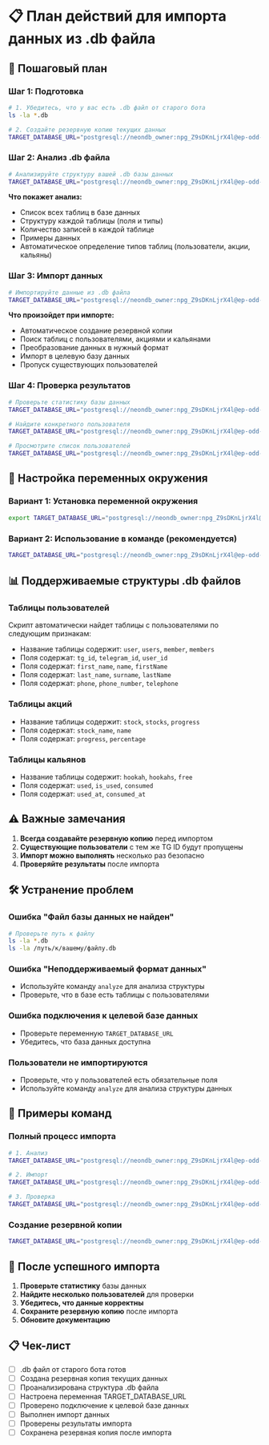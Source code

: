 # 📋 План действий для импорта данных из .db файла

## 🎯 Пошаговый план

### Шаг 1: Подготовка
```bash
# 1. Убедитесь, что у вас есть .db файл от старого бота
ls -la *.db

# 2. Создайте резервную копию текущих данных
TARGET_DATABASE_URL="postgresql://neondb_owner:npg_Z9sDKnLjrX4l@ep-odd-surf-a2btswct-pooler.eu-central-1.aws.neon.tech/neondb?sslmode=require&channel_binding=require" node scripts/import-from-sqlite.js backup
```

### Шаг 2: Анализ .db файла
```bash
# Анализируйте структуру вашей .db базы данных
TARGET_DATABASE_URL="postgresql://neondb_owner:npg_Z9sDKnLjrX4l@ep-odd-surf-a2btswct-pooler.eu-central-1.aws.neon.tech/neondb?sslmode=require&channel_binding=require" node scripts/import-from-sqlite.js analyze ваш_файл.db
```

**Что покажет анализ:**
- Список всех таблиц в базе данных
- Структуру каждой таблицы (поля и типы)
- Количество записей в каждой таблице
- Примеры данных
- Автоматическое определение типов таблиц (пользователи, акции, кальяны)

### Шаг 3: Импорт данных
```bash
# Импортируйте данные из .db файла
TARGET_DATABASE_URL="postgresql://neondb_owner:npg_Z9sDKnLjrX4l@ep-odd-surf-a2btswct-pooler.eu-central-1.aws.neon.tech/neondb?sslmode=require&channel_binding=require" node scripts/import-from-sqlite.js import ваш_файл.db
```

**Что произойдет при импорте:**
- Автоматическое создание резервной копии
- Поиск таблиц с пользователями, акциями и кальянами
- Преобразование данных в нужный формат
- Импорт в целевую базу данных
- Пропуск существующих пользователей

### Шаг 4: Проверка результатов
```bash
# Проверьте статистику базы данных
TARGET_DATABASE_URL="postgresql://neondb_owner:npg_Z9sDKnLjrX4l@ep-odd-surf-a2btswct-pooler.eu-central-1.aws.neon.tech/neondb?sslmode=require&channel_binding=require" node scripts/check-users.js stats

# Найдите конкретного пользователя
TARGET_DATABASE_URL="postgresql://neondb_owner:npg_Z9sDKnLjrX4l@ep-odd-surf-a2btswct-pooler.eu-central-1.aws.neon.tech/neondb?sslmode=require&channel_binding=require" node scripts/check-users.js find 123456789

# Просмотрите список пользователей
TARGET_DATABASE_URL="postgresql://neondb_owner:npg_Z9sDKnLjrX4l@ep-odd-surf-a2btswct-pooler.eu-central-1.aws.neon.tech/neondb?sslmode=require&channel_binding=require" node scripts/check-users.js list 20
```

## 🔧 Настройка переменных окружения

### Вариант 1: Установка переменной окружения
```bash
export TARGET_DATABASE_URL="postgresql://neondb_owner:npg_Z9sDKnLjrX4l@ep-odd-surf-a2btswct-pooler.eu-central-1.aws.neon.tech/neondb?sslmode=require&channel_binding=require"
```

### Вариант 2: Использование в команде (рекомендуется)
```bash
TARGET_DATABASE_URL="postgresql://neondb_owner:npg_Z9sDKnLjrX4l@ep-odd-surf-a2btswct-pooler.eu-central-1.aws.neon.tech/neondb?sslmode=require&channel_binding=require" node scripts/import-from-sqlite.js analyze ваш_файл.db
```

## 📊 Поддерживаемые структуры .db файлов

### Таблицы пользователей
Скрипт автоматически найдет таблицы с пользователями по следующим признакам:
- Название таблицы содержит: `user`, `users`, `member`, `members`
- Поля содержат: `tg_id`, `telegram_id`, `user_id`
- Поля содержат: `first_name`, `name`, `firstName`
- Поля содержат: `last_name`, `surname`, `lastName`
- Поля содержат: `phone`, `phone_number`, `telephone`

### Таблицы акций
- Название таблицы содержит: `stock`, `stocks`, `progress`
- Поля содержат: `stock_name`, `name`
- Поля содержат: `progress`, `percentage`

### Таблицы кальянов
- Название таблицы содержит: `hookah`, `hookahs`, `free`
- Поля содержат: `used`, `is_used`, `consumed`
- Поля содержат: `used_at`, `consumed_at`

## ⚠️ Важные замечания

1. **Всегда создавайте резервную копию** перед импортом
2. **Существующие пользователи** с тем же TG ID будут пропущены
3. **Импорт можно выполнять** несколько раз безопасно
4. **Проверяйте результаты** после импорта

## 🛠️ Устранение проблем

### Ошибка "Файл базы данных не найден"
```bash
# Проверьте путь к файлу
ls -la *.db
ls -la /путь/к/вашему/файлу.db
```

### Ошибка "Неподдерживаемый формат данных"
- Используйте команду `analyze` для анализа структуры
- Проверьте, что в базе есть таблицы с пользователями

### Ошибка подключения к целевой базе данных
- Проверьте переменную `TARGET_DATABASE_URL`
- Убедитесь, что база данных доступна

### Пользователи не импортируются
- Проверьте, что у пользователей есть обязательные поля
- Используйте команду `analyze` для анализа структуры данных

## 📝 Примеры команд

### Полный процесс импорта
```bash
# 1. Анализ
TARGET_DATABASE_URL="postgresql://neondb_owner:npg_Z9sDKnLjrX4l@ep-odd-surf-a2btswct-pooler.eu-central-1.aws.neon.tech/neondb?sslmode=require&channel_binding=require" node scripts/import-from-sqlite.js analyze old-bot.db

# 2. Импорт
TARGET_DATABASE_URL="postgresql://neondb_owner:npg_Z9sDKnLjrX4l@ep-odd-surf-a2btswct-pooler.eu-central-1.aws.neon.tech/neondb?sslmode=require&channel_binding=require" node scripts/import-from-sqlite.js import old-bot.db

# 3. Проверка
TARGET_DATABASE_URL="postgresql://neondb_owner:npg_Z9sDKnLjrX4l@ep-odd-surf-a2btswct-pooler.eu-central-1.aws.neon.tech/neondb?sslmode=require&channel_binding=require" node scripts/check-users.js stats
```

### Создание резервной копии
```bash
TARGET_DATABASE_URL="postgresql://neondb_owner:npg_Z9sDKnLjrX4l@ep-odd-surf-a2btswct-pooler.eu-central-1.aws.neon.tech/neondb?sslmode=require&channel_binding=require" node scripts/import-from-sqlite.js backup
```

## 🎉 После успешного импорта

1. **Проверьте статистику** базы данных
2. **Найдите несколько пользователей** для проверки
3. **Убедитесь, что данные корректны**
4. **Сохраните резервную копию** после импорта
5. **Обновите документацию**

## 📋 Чек-лист

- [ ] .db файл от старого бота готов
- [ ] Создана резервная копия текущих данных
- [ ] Проанализирована структура .db файла
- [ ] Настроена переменная TARGET_DATABASE_URL
- [ ] Проверено подключение к целевой базе данных
- [ ] Выполнен импорт данных
- [ ] Проверены результаты импорта
- [ ] Сохранена резервная копия после импорта
